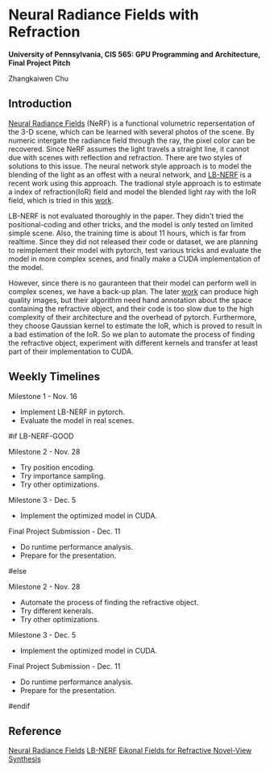 Neural Radiance Fields with Refraction
==================================

**University of Pennsylvania, CIS 565: GPU Programming and Architecture, Final Project Pitch**

Zhangkaiwen Chu

## Introduction

[Neural Radiance Fields](https://www.matthewtancik.com/nerf) (NeRF) is a functional volumetric repersentation of the 3-D scene, which can be learned with several photos of the scene. By numeric intergate the radiance field through the ray, the pixel color can be recovered. Since NeRF assumes the light travels a straight line, it cannot due with scenes with reflection and refraction. There are two styles of solutions to this issue. The neural network style approach is to model the blending of the light as an offest with a neural network, and [LB-NERF](https://ieeexplore.ieee.org/document/9897642) is a recent work using this approach. The tradional style approach is to estimate a index of refraction(IoR) field and model the blended light ray with the IoR field, which is tried in this [work](https://dl.acm.org/doi/abs/10.1145/3528233.3530706). 

LB-NERF is not evaluated thoroughly in the paper. They didn't tried the positional-coding and other tricks, and the model is only tested on limited simple scene. Also, the training time is about 11 hours, which is far from realtime. Since they did not released their code or dataset, we are planning to reimplement their model with pytorch, test various tricks and evaluate the model in more complex scenes, and finally make a CUDA implementation of the model.

However, since there is no gauranteen that their model can perform well in complex scenes, we have a back-up plan. The later [work](https://dl.acm.org/doi/abs/10.1145/3528233.3530706) can produce high quality images, but their algorithm need hand annotation about the space containing the refractive object, and their code is too slow due to the high complexity of their architecture and the overhead of pytorch. Furthermore, they choose Gaussian kernel to estimate the IoR, which is proved to result in a bad estimation of the IoR. So we plan to automate the process of finding the refractive object, experiment with different kernels and transfer at least part of their implementation to CUDA.

## Weekly Timelines

Milestone 1 - Nov. 16
* Implement LB-NERF in pytorch.
* Evaluate the model in real scenes.

#if LB-NERF-GOOD

Milestone 2 - Nov. 28
* Try position encoding.
* Try importance sampling.
* Try other optimizations.

Milestone 3 - Dec. 5
* Implement the optimized model in CUDA.

Final Project Submission - Dec. 11
* Do runtime performance analysis.
* Prepare for the presentation.

#else

Milestone 2 - Nov. 28
* Automate the process of finding the refractive object.
* Try different kenerals.
* Try other optimizations.

Milestone 3 - Dec. 5
* Implement the optimized model in CUDA.

Final Project Submission - Dec. 11
* Do runtime performance analysis.
* Prepare for the presentation.

#endif

## Reference
[Neural Radiance Fields](https://www.matthewtancik.com/nerf)
[LB-NERF](https://ieeexplore.ieee.org/document/9897642)
[Eikonal Fields for Refractive Novel-View Synthesis](https://dl.acm.org/doi/abs/10.1145/3528233.3530706)